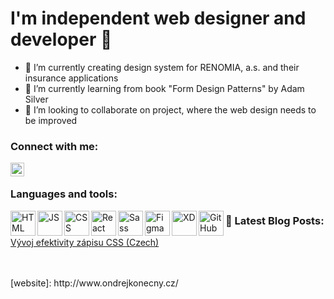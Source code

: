 # I'm independent web designer and developer 👋

- 🔭 I’m currently creating design system for RENOMIA, a.s. and their insurance applications
- 🌱 I’m currently learning from book "Form Design Patterns" by Adam Silver
- 👯 I’m looking to collaborate on project, where the web design needs to be improved

### Connect with me:

[<img align="left" alt="Twitter account" width="22px" src="http://www.ondrejkonecny.cz/assets/svg/iconfinder_twitter_circle_294709.svg" />](website)

<br>

### Languages and tools:
<img align="left" alt="HTML" height="40px" src="http://www.ondrejkonecny.cz/assets/svg/iconfinder_167_Html5_logo_logos_4373229.svg" />
<img align="left" alt="JS" height="40px" src="http://www.ondrejkonecny.cz/assets/svg/iconfinder_badge-css-3_317756.svg" />
<img align="left" alt="CSS" height="40px" src="http://www.ondrejkonecny.cz/assets/svg/iconfinder_187_Js_logo_logos_4373213.svg" />
<img align="left" alt="React" height="40px" src="http://www.ondrejkonecny.cz/assets/svg/iconfinder_React.js_logo_1174949.svg" />
<img align="left" alt="Sass" height="40px" src="http://www.ondrejkonecny.cz/assets/svg/iconfinder_288_Sass_logo_4375066.svg" />
<img align="left" alt="Figma" height="40px" src="http://www.ondrejkonecny.cz/assets/svg/iconfinder_Figma_1_square_2925245.svg" />
<img align="left" alt="XD" height="40px" src="http://www.ondrejkonecny.cz/assets/svg/iconfinder_3_Xd_Adobe_logo_logos_4373061.svg" />
<img align="left" alt="GitHub" height="40px" src="http://www.ondrejkonecny.cz/assets/svg/iconfinder_github-social-media_765246.svg" />

### 📕 Latest Blog Posts:
[Vývoj efektivity zápisu CSS (Czech)](https://medium.com/@ondrej.konecny/efektivn%C3%AD-stylov%C3%A1n%C3%AD-od-html-element%C5%AF-po-styled-components-be9198308904)


<br>
<br>
[website]: http://www.ondrejkonecny.cz/